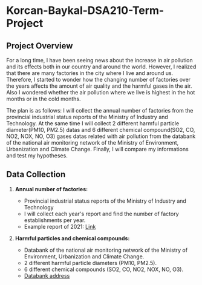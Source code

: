 # Korcan-Baykal-DSA210-Term-Project
## Project Overview
For a long time, I have been seeing news about the increase in air pollution and its effects both in our country and around the world. However, I realized that there are many factories in the city where I live and around us. Therefore, I started to wonder how the changing number of factories over the years affects the amount of air quality and the harmful gases in the air. Also I wondered whether the air pollution where we live is highest in the hot months or in the cold months.

The plan is as follows: I will collect the annual number of factories from the provincial industrial status reports of the Ministry of Industry and Technology. At the same time I will collect 2 different harmful particle diameter(PM10, PM2.5) datas and 6 different chemical compound(SO2, CO, NO2, NOX, NO, O3) gases datas related with air pollution from the databank of the national air monitoring network of the Ministry of Environment, Urbanization and Climate Change. Finally, I will compare my informations and test my hypotheses.

## Data Collection

1. **Annual number of factories:**  
   - Provincial industrial status reports of the Ministry of Industry and Technology  
   - I will collect each year's report and find the number of factory establishments per year.  
   - Example report of 2021: [Link](https://www.sanayi.gov.tr/plan-program-raporlar-ve-yayinlar/81-il-sanayi-durum-raporlari/mu1602011640)  

2. **Harmful particles and chemical compounds:**  
   - Databank of the national air monitoring network of the Ministry of Environment, Urbanization and Climate Change.  
   - 2 different harmful particle diameters (PM10, PM2.5).  
   - 6 different chemical compounds (SO2, CO, NO2, NOX, NO, O3).  
   - [Databank address](https://sim.csb.gov.tr/STN/STN_Report/StationDataDownloadNew)  
      
